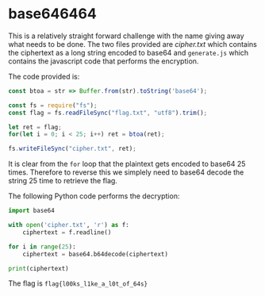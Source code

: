 # base646464

This is a relatively straight forward challenge with the name giving away what needs to be done. The two files provided are *cipher.txt* which contains the ciphertext as a long string encoded to base64 and `generate.js` which contains the javascript code that performs the encryption.

The code provided is:
```javascript
const btoa = str => Buffer.from(str).toString('base64');

const fs = require("fs");
const flag = fs.readFileSync("flag.txt", "utf8").trim();

let ret = flag;
for(let i = 0; i < 25; i++) ret = btoa(ret);

fs.writeFileSync("cipher.txt", ret);
```
It is clear from the `for` loop that the plaintext gets encoded to base64 25 times. Therefore to reverse this we simplely need to base64 decode the string 25 time to retrieve the flag.

The following Python code performs the decryption:
```python
import base64

with open('cipher.txt', 'r') as f:
    ciphertext = f.readline()

for i in range(25):
    ciphertext = base64.b64decode(ciphertext)

print(ciphertext)
```
The flag is `flag{l00ks_l1ke_a_l0t_of_64s}`

